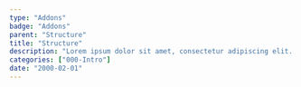 ```yaml
---
type: "Addons"
badge: "Addons"
parent: "Structure"
title: "Structure"
description: "Lorem ipsum dolor sit amet, consectetur adipiscing elit. Nunc tempus laoreet leo sit amet iaculis."
categories: ["000-Intro"]
date: "2000-02-01"
---
```

